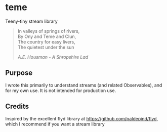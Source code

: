 # teme
Teeny-tiny stream library

>In valleys of springs of rivers,\
>By Ony and Teme and Clun,\
>The country for easy livers,\
>The quietest under the sun
>
>*A.E. Housman - A Shropshire Lad*

## Purpose
I wrote this primarily to understand streams (and related Observables), and for my own use.
It is not intended for production use.

## Credits
Inspired by the excellent flyd library at https://github.com/paldepind/flyd, which I recommend if you want a stream library
